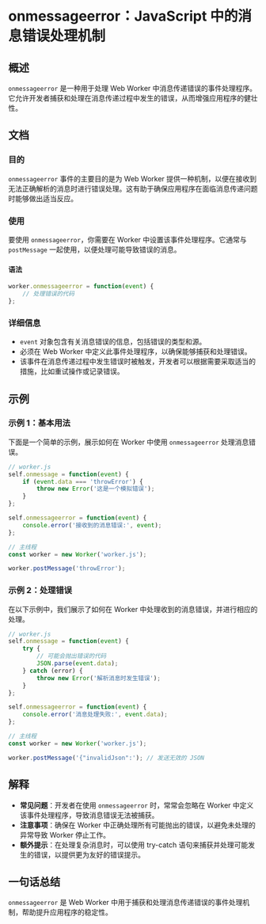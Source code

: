<!--
Meta Description: # onmessageerror：JavaScript 中的消息错误处理机制 ## 概述 `onmessageerror` 是一种用于处理 Web Worker 中消息传递错误的事件处理程序。它允许开发者捕获和处理在消息传递过程中发生的错误，从而增强应用程序的健壮性。 ## 文档 ### 目的 `o...
Meta Keywords: worker, onmessageerror, event, function, error
-->

# onmessageerror：JavaScript 中的消息错误处理机制

## 概述
`onmessageerror` 是一种用于处理 Web Worker 中消息传递错误的事件处理程序。它允许开发者捕获和处理在消息传递过程中发生的错误，从而增强应用程序的健壮性。

## 文档
### 目的
`onmessageerror` 事件的主要目的是为 Web Worker 提供一种机制，以便在接收到无法正确解析的消息时进行错误处理。这有助于确保应用程序在面临消息传递问题时能够做出适当反应。

### 使用
要使用 `onmessageerror`，你需要在 Worker 中设置该事件处理程序。它通常与 `postMessage` 一起使用，以便处理可能导致错误的消息。

#### 语法
```javascript
worker.onmessageerror = function(event) {
    // 处理错误的代码
};
```

### 详细信息
- `event` 对象包含有关消息错误的信息，包括错误的类型和源。
- 必须在 Web Worker 中定义此事件处理程序，以确保能够捕获和处理错误。
- 该事件在消息传递过程中发生错误时被触发，开发者可以根据需要采取适当的措施，比如重试操作或记录错误。

## 示例
### 示例 1：基本用法
下面是一个简单的示例，展示如何在 Worker 中使用 `onmessageerror` 处理消息错误。

```javascript
// worker.js
self.onmessage = function(event) {
    if (event.data === 'throwError') {
        throw new Error('这是一个模拟错误');
    }
};

self.onmessageerror = function(event) {
    console.error('接收到的消息错误:', event);
};

// 主线程
const worker = new Worker('worker.js');

worker.postMessage('throwError');
```

### 示例 2：处理错误
在以下示例中，我们展示了如何在 Worker 中处理收到的消息错误，并进行相应的处理。

```javascript
// worker.js
self.onmessage = function(event) {
    try {
        // 可能会抛出错误的代码
        JSON.parse(event.data);
    } catch (error) {
        throw new Error('解析消息时发生错误');
    }
};

self.onmessageerror = function(event) {
    console.error('消息处理失败:', event.data);
};

// 主线程
const worker = new Worker('worker.js');

worker.postMessage('{"invalidJson":'); // 发送无效的 JSON
```

## 解释
- **常见问题**：开发者在使用 `onmessageerror` 时，常常会忽略在 Worker 中定义该事件处理程序，导致消息错误无法被捕获。
- **注意事项**：确保在 Worker 中正确处理所有可能抛出的错误，以避免未处理的异常导致 Worker 停止工作。
- **额外提示**：在处理复杂消息时，可以使用 try-catch 语句来捕获并处理可能发生的错误，以提供更为友好的错误提示。

## 一句话总结
`onmessageerror` 是 Web Worker 中用于捕获和处理消息传递错误的事件处理机制，帮助提升应用程序的稳定性。
